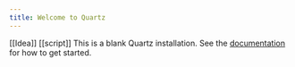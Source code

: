 ```yaml
---
title: Welcome to Quartz
---
```

[[Idea]]
[[script]]
This is a blank Quartz installation.
See the [documentation](https://quartz.jzhao.xyz) for how to get started.
